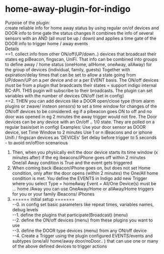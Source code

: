 # home-away-plugin-for-indigo

Purpose of the plugin:  
create reliable info for home away status by using regular on/of devices and DOOR info to time gate the status changes
It combines the info of several sensors with an AND (all must be up / down) and applies a time gate of the DOOR info to trigger 
home / away events  
Details    
==1. collect info from other ON/off(UP/down..) devices that broadcast their states eg piBeacon, fingscan, UniFi.
That info can be combined into groups to define away / home status (oneHome, allHome, oneAway, allAway) for the group of devices (individual, family, guests)
Together with expiration/delay times that can be set to allow a state going from UP/down/UP on a per device and or a per EVENT basis.
The ON/off devices must be from a plugin that braodcasts their states = support indigo internal BC-API. THIS pugin will subscribe to their broadcasts.
The plugin can set variables with the number of devices ON/off (set in config)   
==2. THEN you can add devices like a DOOR open/close type (from alarm plugins or zwave/ insteon sensors) to set a time window for changes of the ON/off devices to be considered.
eg if a pibeacon goes ON to off and no door was opened in eg  2 minutes the away trigger would not fire.
The Door devices can be any device with an On/off .. 1/0 state. They are polled on a regular basis(set in config)
Examples:
Use your door sensor as DOOR device, set Time Window to 2 minutes
Use 1 or n iBeacons and or iphone Unifi / fingscan devices as 'DEVICEs'
Set delay before trigger to 5 seconds - to avoid on/off/on scenarious
1. Then, when you physically exit the door device starts its time window (x minutes after)
if the eg ibeacons/iPhone goes off within  2 minutes One/all Away condition is True and the event gets triggered
2. When coming back iBeacon/iPhone goes on, but does not set Home condition, only after the door opens (within 2 minutes) the One/All home condition is met.
You define the EVENTS in Indigo add new Trigger where you select 
Type = homeAway
Event = All/One Device(s) must be ... home /Away
you can use OneAway/Home or allAway/Home triggers for you or your family iBeacons/ iPhones  
3. ====== initial setup =======   
--0. in config set basic parameters like repeat times, variables names, debug levels  
--1. define the plugins that participate(Broadcast)  (menu)  
--2. define the ON/off devices (menu) from these plugins you want to use  
--3. define the DOOR type devices (menu) from any ON/off device  
--4. Create a Trigger using the plugin configured EVENTS/events and subtypes (one/all/ home/away door/noDoor.. ) that can use one or many of the above defined devices to trigger actions  


